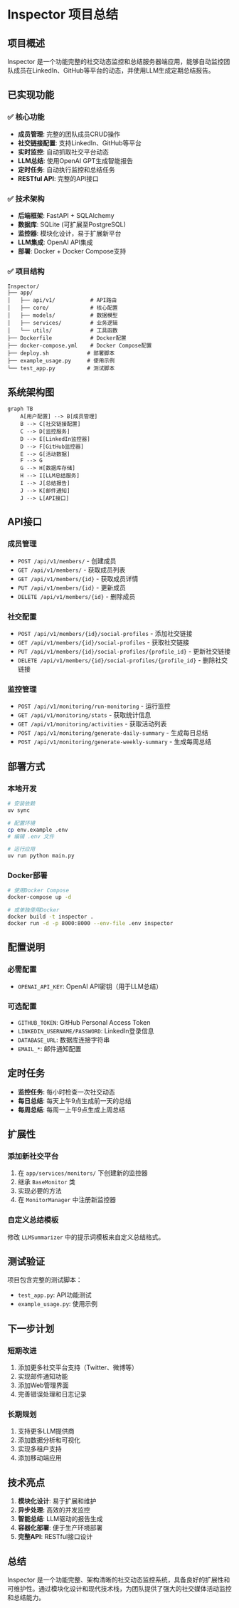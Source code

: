 # Inspector 项目总结

## 项目概述

Inspector 是一个功能完整的社交动态监控和总结服务器端应用，能够自动监控团队成员在LinkedIn、GitHub等平台的动态，并使用LLM生成定期总结报告。

## 已实现功能

### ✅ 核心功能

- **成员管理**: 完整的团队成员CRUD操作
- **社交链接配置**: 支持LinkedIn、GitHub等平台
- **实时监控**: 自动抓取社交平台动态
- **LLM总结**: 使用OpenAI GPT生成智能报告
- **定时任务**: 自动执行监控和总结任务
- **RESTful API**: 完整的API接口

### ✅ 技术架构

- **后端框架**: FastAPI + SQLAlchemy
- **数据库**: SQLite (可扩展至PostgreSQL)
- **监控器**: 模块化设计，易于扩展新平台
- **LLM集成**: OpenAI API集成
- **部署**: Docker + Docker Compose支持

### ✅ 项目结构

```
Inspector/
├── app/
│   ├── api/v1/           # API路由
│   ├── core/             # 核心配置
│   ├── models/           # 数据模型
│   ├── services/         # 业务逻辑
│   └── utils/            # 工具函数
├── Dockerfile            # Docker配置
├── docker-compose.yml    # Docker Compose配置
├── deploy.sh            # 部署脚本
├── example_usage.py     # 使用示例
└── test_app.py          # 测试脚本
```

## 系统架构图

```mermaid
graph TB
    A[用户配置] --> B[成员管理]
    B --> C[社交链接配置]
    C --> D[监控服务]
    D --> E[LinkedIn监控器]
    D --> F[GitHub监控器]
    E --> G[活动数据]
    F --> G
    G --> H[数据库存储]
    H --> I[LLM总结服务]
    I --> J[总结报告]
    J --> K[邮件通知]
    J --> L[API接口]
```

## API接口

### 成员管理

- `POST /api/v1/members/` - 创建成员
- `GET /api/v1/members/` - 获取成员列表
- `GET /api/v1/members/{id}` - 获取成员详情
- `PUT /api/v1/members/{id}` - 更新成员
- `DELETE /api/v1/members/{id}` - 删除成员

### 社交配置

- `POST /api/v1/members/{id}/social-profiles` - 添加社交链接
- `GET /api/v1/members/{id}/social-profiles` - 获取社交链接
- `PUT /api/v1/members/{id}/social-profiles/{profile_id}` - 更新社交链接
- `DELETE /api/v1/members/{id}/social-profiles/{profile_id}` - 删除社交链接

### 监控管理

- `POST /api/v1/monitoring/run-monitoring` - 运行监控
- `GET /api/v1/monitoring/stats` - 获取统计信息
- `GET /api/v1/monitoring/activities` - 获取活动列表
- `POST /api/v1/monitoring/generate-daily-summary` - 生成每日总结
- `POST /api/v1/monitoring/generate-weekly-summary` - 生成每周总结

## 部署方式

### 本地开发

```bash
# 安装依赖
uv sync

# 配置环境
cp env.example .env
# 编辑 .env 文件

# 运行应用
uv run python main.py
```

### Docker部署

```bash
# 使用Docker Compose
docker-compose up -d

# 或单独使用Docker
docker build -t inspector .
docker run -d -p 8000:8000 --env-file .env inspector
```

## 配置说明

### 必需配置

- `OPENAI_API_KEY`: OpenAI API密钥（用于LLM总结）

### 可选配置

- `GITHUB_TOKEN`: GitHub Personal Access Token
- `LINKEDIN_USERNAME/PASSWORD`: LinkedIn登录信息
- `DATABASE_URL`: 数据库连接字符串
- `EMAIL_*`: 邮件通知配置

## 定时任务

- **监控任务**: 每小时检查一次社交动态
- **每日总结**: 每天上午9点生成前一天的总结
- **每周总结**: 每周一上午9点生成上周总结

## 扩展性

### 添加新社交平台

1. 在 `app/services/monitors/` 下创建新的监控器
2. 继承 `BaseMonitor` 类
3. 实现必要的方法
4. 在 `MonitorManager` 中注册新监控器

### 自定义总结模板

修改 `LLMSummarizer` 中的提示词模板来自定义总结格式。

## 测试验证

项目包含完整的测试脚本：

- `test_app.py`: API功能测试
- `example_usage.py`: 使用示例

## 下一步计划

### 短期改进

1. 添加更多社交平台支持（Twitter、微博等）
2. 实现邮件通知功能
3. 添加Web管理界面
4. 完善错误处理和日志记录

### 长期规划

1. 支持更多LLM提供商
2. 添加数据分析和可视化
3. 实现多租户支持
4. 添加移动端应用

## 技术亮点

1. **模块化设计**: 易于扩展和维护
2. **异步处理**: 高效的并发监控
3. **智能总结**: LLM驱动的报告生成
4. **容器化部署**: 便于生产环境部署
5. **完整API**: RESTful接口设计

## 总结

Inspector 是一个功能完整、架构清晰的社交动态监控系统，具备良好的扩展性和可维护性。通过模块化设计和现代技术栈，为团队提供了强大的社交媒体活动监控和总结能力。

